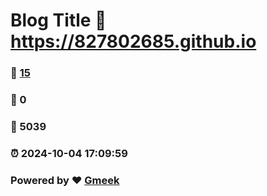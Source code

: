 # Blog Title :link: https://827802685.github.io 
### :page_facing_up: [15](https://827802685.github.io/tag.html) 
### :speech_balloon: 0 
### :hibiscus: 5039 
### :alarm_clock: 2024-10-04 17:09:59 
### Powered by :heart: [Gmeek](https://github.com/Meekdai/Gmeek)
